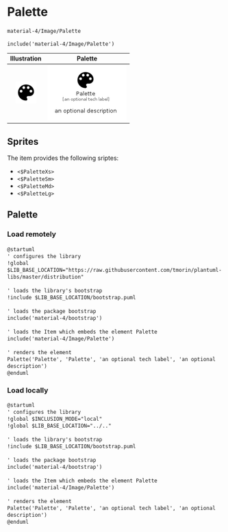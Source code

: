 # Palette


```text
material-4/Image/Palette
```

```text
include('material-4/Image/Palette')
```



| Illustration | Palette |
| :---: | :---: |
| ![illustration for Illustration](../../material-4/Image/Palette.png) | ![illustration for Palette](../../material-4/Image/Palette.Local.png) |



## Sprites
The item provides the following sriptes:

- `<$PaletteXs>`
- `<$PaletteSm>`
- `<$PaletteMd>`
- `<$PaletteLg>`





## Palette

### Load remotely
```plantuml
@startuml
' configures the library
!global $LIB_BASE_LOCATION="https://raw.githubusercontent.com/tmorin/plantuml-libs/master/distribution"

' loads the library's bootstrap
!include $LIB_BASE_LOCATION/bootstrap.puml

' loads the package bootstrap
include('material-4/bootstrap')

' loads the Item which embeds the element Palette
include('material-4/Image/Palette')

' renders the element
Palette('Palette', 'Palette', 'an optional tech label', 'an optional description')
@enduml
```

### Load locally
```plantuml
@startuml
' configures the library
!global $INCLUSION_MODE="local"
!global $LIB_BASE_LOCATION="../.."

' loads the library's bootstrap
!include $LIB_BASE_LOCATION/bootstrap.puml

' loads the package bootstrap
include('material-4/bootstrap')

' loads the Item which embeds the element Palette
include('material-4/Image/Palette')

' renders the element
Palette('Palette', 'Palette', 'an optional tech label', 'an optional description')
@enduml
```

